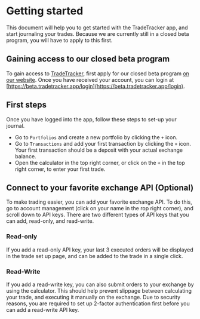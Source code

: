 # Getting started

This document will help you to get started with the TradeTracker app, and start journaling your trades.
Because we are currently still in a closed beta program, you will have to apply to this first.

## Gaining access to our closed beta program

To gain access to [TradeTracker](https://beta.tradetracker.app), first apply for our closed beta program [on our website](https://tradetracker.app).
Once you have received your account, you can login at [https://beta.tradetracker.app/login](https://beta.tradetracker.app/login).

## First steps

Once you have logged into the app, follow these steps to set-up your journal.

  * Go to `Portfolios` and create a new portfolio by clicking the `+` icon.
  * Go to `Transactions` and add your first transaction by clicking the `+` icon. Your first transaction should be a deposit with your actual exchange balance.
  * Open the calculator in the top right corner, or click on the `+` in the top right corner, to enter your first trade.
  
## Connect to your favorite exchange API (Optional)

To make trading easier, you can add your favorite exchange API. To do this, go to account management (click on your name in the rop right corner), and scroll down to API keys.
There are two different types of API keys that you can add, read-only, and read-write.


### Read-only 

If you add a read-only API key, your last 3 executed orders will be displayed in the trade set up page, and can be added to the trade in a single click.

### Read-Write

If you add a read-write key, you can also submit orders to your exchange by using the calculator. This should help prevent slippage between calculating your trade, and executing it manually on the exchange. Due to security reasons, you are required to set up 2-factor authentication first before you can add a read-write API key.


